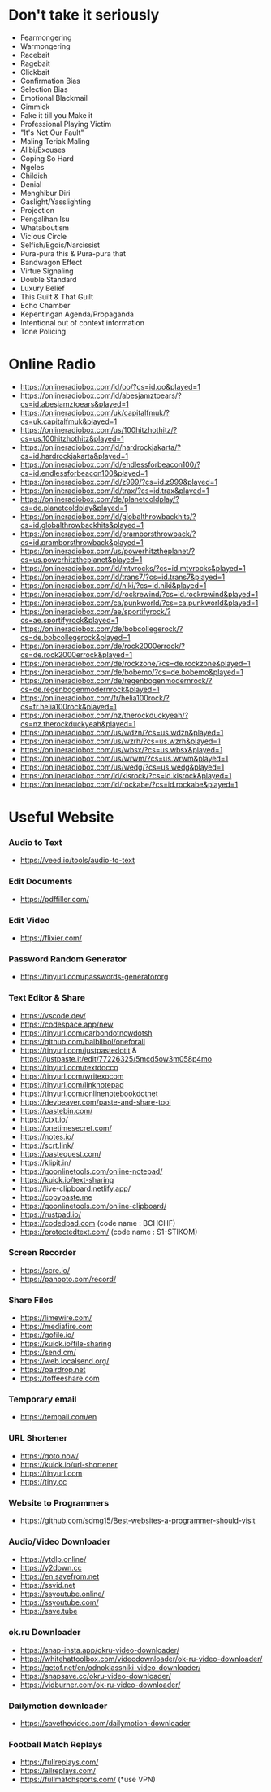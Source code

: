 # Don't take it seriously
- Fearmongering
- Warmongering
- Racebait
- Ragebait
- Clickbait
- Confirmation Bias
- Selection Bias
- Emotional Blackmail
- Gimmick
- Fake it till you Make it
- Professional Playing Victim
- "It's Not Our Fault"
- Maling Teriak Maling
- Alibi/Excuses
- Coping So Hard
- Ngeles
- Childish
- Denial
- Menghibur Diri
- Gaslight/Yasslighting
- Projection
- Pengalihan Isu
- Whataboutism
- Vicious Circle
- Selfish/Egois/Narcissist
- Pura-pura this & Pura-pura that
- Bandwagon Effect
- Virtue Signaling
- Double Standard
- Luxury Belief
- This Guilt & That Guilt
- Echo Chamber
- Kepentingan Agenda/Propaganda
- Intentional out of context information
- Tone Policing

# Online Radio
- https://onlineradiobox.com/id/oo/?cs=id.oo&played=1
- https://onlineradiobox.com/id/abesjamztoears/?cs=id.abesjamztoears&played=1
- https://onlineradiobox.com/uk/capitalfmuk/?cs=uk.capitalfmuk&played=1
- https://onlineradiobox.com/us/100hitzhothitz/?cs=us.100hitzhothitz&played=1
- https://onlineradiobox.com/id/hardrockjakarta/?cs=id.hardrockjakarta&played=1
- https://onlineradiobox.com/id/endlessforbeacon100/?cs=id.endlessforbeacon100&played=1
- https://onlineradiobox.com/id/z999/?cs=id.z999&played=1
- https://onlineradiobox.com/id/trax/?cs=id.trax&played=1
- https://onlineradiobox.com/de/planetcoldplay/?cs=de.planetcoldplay&played=1
- https://onlineradiobox.com/id/globalthrowbackhits/?cs=id.globalthrowbackhits&played=1
- https://onlineradiobox.com/id/pramborsthrowback/?cs=id.pramborsthrowback&played=1
- https://onlineradiobox.com/us/powerhitztheplanet/?cs=us.powerhitztheplanet&played=1
- https://onlineradiobox.com/id/mtvrocks/?cs=id.mtvrocks&played=1
- https://onlineradiobox.com/id/trans7/?cs=id.trans7&played=1
- https://onlineradiobox.com/id/niki/?cs=id.niki&played=1
- https://onlineradiobox.com/id/rockrewind/?cs=id.rockrewind&played=1
- https://onlineradiobox.com/ca/punkworld/?cs=ca.punkworld&played=1
- https://onlineradiobox.com/ae/sportifyrock/?cs=ae.sportifyrock&played=1
- https://onlineradiobox.com/de/bobcollegerock/?cs=de.bobcollegerock&played=1
- https://onlineradiobox.com/de/rock2000errock/?cs=de.rock2000errock&played=1
- https://onlineradiobox.com/de/rockzone/?cs=de.rockzone&played=1
- https://onlineradiobox.com/de/bobemo/?cs=de.bobemo&played=1
- https://onlineradiobox.com/de/regenbogenmodernrock/?cs=de.regenbogenmodernrock&played=1
- https://onlineradiobox.com/fr/helia100rock/?cs=fr.helia100rock&played=1
- https://onlineradiobox.com/nz/therockduckyeah/?cs=nz.therockduckyeah&played=1
- https://onlineradiobox.com/us/wdzn/?cs=us.wdzn&played=1
- https://onlineradiobox.com/us/wzrh/?cs=us.wzrh&played=1
- https://onlineradiobox.com/us/wbsx/?cs=us.wbsx&played=1
- https://onlineradiobox.com/us/wrwm/?cs=us.wrwm&played=1
- https://onlineradiobox.com/us/wedg/?cs=us.wedg&played=1
- https://onlineradiobox.com/id/kisrock/?cs=id.kisrock&played=1
- https://onlineradiobox.com/id/rockabe/?cs=id.rockabe&played=1

# Useful Website

  ### Audio to Text
  - https://veed.io/tools/audio-to-text

  ### Edit Documents
  - https://pdffiller.com/

  ### Edit Video
  - https://flixier.com/

  ### Password Random Generator
  - https://tinyurl.com/passwords-generatororg

  ### Text Editor & Share
  - https://vscode.dev/
  - https://codespace.app/new
  - https://tinyurl.com/carbondotnowdotsh
  - https://github.com/balbilbol/oneforall
  - https://tinyurl.com/justpastedotit & https://justpaste.it/edit/77226325/5mcd5ow3m058p4mo
  - https://tinyurl.com/textdocco
  - https://tinyurl.com/writexocom
  - https://tinyurl.com/linknotepad
  - https://tinyurl.com/onlinenotebookdotnet
  - https://devbeaver.com/paste-and-share-tool
  - https://pastebin.com/
  - https://ctxt.io/
  - https://onetimesecret.com/
  - https://notes.io/
  - https://scrt.link/
  - https://pastequest.com/
  - https://klipit.in/
  - https://goonlinetools.com/online-notepad/
  - https://kuick.io/text-sharing
  - https://live-clipboard.netlify.app/
  - https://copypaste.me
  - https://goonlinetools.com/online-clipboard/
  - https://rustpad.io/
  - https://codedpad.com                       (code name : BCHCHF)
  - https://protectedtext.com/                 (code name : S1-STIKOM)
     
  ### Screen Recorder
  - https://scre.io/
  - https://panopto.com/record/

  ### Share Files
  - https://limewire.com/
  - https://mediafire.com
  - https://gofile.io/
  - https://kuick.io/file-sharing
  - https://send.cm/
  - https://web.localsend.org/
  - https://pairdrop.net
  - https://toffeeshare.com

  ### Temporary email
  - https://tempail.com/en

  ### URL Shortener
  - https://goto.now/
  - https://kuick.io/url-shortener
  - https://tinyurl.com
  - https://tiny.cc

  ### Website to Programmers
  - https://github.com/sdmg15/Best-websites-a-programmer-should-visit
  
  ### Audio/Video Downloader
  - https://ytdlp.online/
  - https://y2down.cc
  - https://en.savefrom.net
  - https://ssvid.net
  - https://ssyoutube.online/
  - https://ssyoutube.com/
  - https://save.tube

  ### ok.ru Downloader
  - https://snap-insta.app/okru-video-downloader/
  - https://whitehattoolbox.com/videodownloader/ok-ru-video-downloader/
  - https://getof.net/en/odnoklassniki-video-downloader/
  - https://snapsave.cc/okru-video-downloader/
  - https://vidburner.com/ok-ru-video-downloader/

  ### Dailymotion downloader
  - https://savethevideo.com/dailymotion-downloader

  ### Football Match Replays
  - https://fullreplays.com/
  - https://allreplays.com/
  - https://fullmatchsports.com/ (*use VPN)

